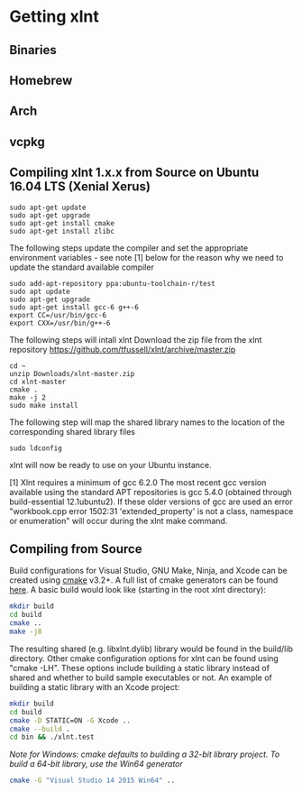 # Getting xlnt

## Binaries

## Homebrew

## Arch

## vcpkg

## Compiling xlnt 1.x.x from Source on Ubuntu 16.04 LTS (Xenial Xerus) 
```
sudo apt-get update
sudo apt-get upgrade
sudo apt-get install cmake
sudo apt-get install zlibc
```
The following steps update the compiler and set the appropriate environment variables - see note [1] below for the reason why we need to update the standard available compiler
```
sudo add-apt-repository ppa:ubuntu-toolchain-r/test
sudo apt update
sudo apt-get upgrade
sudo apt-get install gcc-6 g++-6
export CC=/usr/bin/gcc-6  
export CXX=/usr/bin/g++-6
```
The following steps will intall xlnt
Download the zip file from the xlnt repository
https://github.com/tfussell/xlnt/archive/master.zip
```
cd ~
unzip Downloads/xlnt-master.zip
cd xlnt-master
cmake .
make -j 2
sudo make install
```
The following step will map the shared library names to the location of the corresponding shared library files
```
sudo ldconfig
```
xlnt will now be ready to use on your Ubuntu instance. 

[1] 
Xlnt requires a minimum of gcc 6.2.0
The most recent gcc version available using the standard APT repositories is gcc 5.4.0 (obtained through build-essential 12.1ubuntu2). If these older versions of gcc are used an error "workbook.cpp error 1502:31 'extended_property' is not a class, namespace or enumeration" will occur during the xlnt make command.

## Compiling from Source

Build configurations for Visual Studio, GNU Make, Ninja, and Xcode can be created using [cmake](https://cmake.org/) v3.2+. A full list of cmake generators can be found [here](https://cmake.org/cmake/help/v3.0/manual/cmake-generators.7.html). A basic build would look like (starting in the root xlnt directory):

```bash
mkdir build
cd build
cmake ..
make -j8
```

The resulting shared (e.g. libxlnt.dylib) library would be found in the build/lib directory. Other cmake configuration options for xlnt can be found using "cmake -LH". These options include building a static library instead of shared and whether to build sample executables or not. An example of building a static library with an Xcode project:

```bash
mkdir build
cd build
cmake -D STATIC=ON -G Xcode ..
cmake --build .
cd bin && ./xlnt.test
```
*Note for Windows: cmake defaults to building a 32-bit library project. To build a 64-bit library, use the Win64 generator*
```bash
cmake -G "Visual Studio 14 2015 Win64" ..
```
